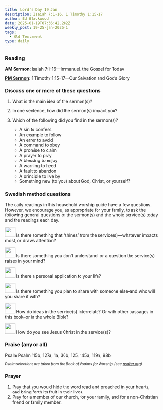 ```yaml
---
title: Lord's Day 19 Jan
description: Isaiah 7:1-16, 1 Timothy 1:15-17
author: Ed Blackwood
date: 2025-01-19T07:36:42.282Z
weekly_post: 19-25-jan-2025-1
tags:
  - Old Testament
type: daily
---
```

### Reading

**[AM Sermon](https://www.sermonaudio.com/sermons/120251914267111)**: Isaiah 7:1-16—Immanuel, the Gospel for Today

**[PM Sermon](https://www.sermonaudio.com/sermons/120251924246871)**: 1 Timothy 1:15-17—Our Salvation and God’s Glory

### Discuss one or more of these questions

1. What is the main idea of the sermon(s)?
2. In one sentence, how did the sermon(s) impact you?
3. Which of the following did you find in the sermon(s)?

   * A sin to confess
   * An example to follow
   * An error to avoid
   * A command to obey
   * A promise to claim
   * A prayer to pray
   * A blessing to enjoy
   * A warning to heed
   * A fault to abandon
   * A principle to live by
   * Something new (to you) about God, Christ, or yourself?

### [Swedish method](http://thebriefing.com.au/2009/01/the-swedish-method/) questions

The daily readings in this household worship guide have a few questions. However, we encourage you, as appropriate for your family, to ask the following general questions of the sermon(s) and the whole service(s) today and the readings each day.

<p><img src="/static/img/family_worship_study_ed-copy_page_1.png" width="33" height = "33"> Is there something that ‘shines’ from the service(s)—whatever impacts most, or draws attention?</p>

<p><img src="/static/img/family_worship_study_ed-copy_page_2.png" width="33" height = "33"> Is there something you don’t understand, or a question the service(s) raises in your mind?</p>

<p><img src="/static/img/family_worship_study_ed-copy_page_3.png" width="33" height = "33"> Is there a personal application to your life?</p>

<p><img src="/static/img/family_worship_study_ed-copy_page_4.png" width="33" height = "33"> Is there something you plan to share with someone else–and who will you share it with?</p>

<p><img src="/static/img/family_worship_study_ed-copy_page_5.png" width="33" height = "33"> How do ideas in the service(s) interrelate? Or with other passages in this book–or in the whole Bible?</p>

<p><img src="/static/img/family_worship_study_ed-copy_page_6.png" width="33" height = "33"> How do you see Jesus Christ in the service(s)?</p>

### Praise (any or all)

Psalm Psalm  115b, 127a, 1a, 30b, 125, 145a, 119n, 98b

<div><small><i>Psalm selections are taken from the Book of Psalms for Worship. (see <a href="https://psalter.org/sing/psalter?psalter_in=worship"  target="_blank">psalter.org</a>)</i></small></div>

### Prayer

1. Pray that you would hide the word read and preached in your hearts, and bring forth its fruit in their lives.
2. Pray for a member of our church, for your family, and for a non-Christian friend or family member.